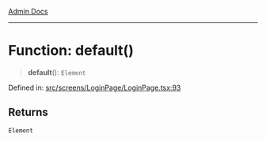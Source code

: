 [Admin Docs](/)

***

# Function: default()

> **default**(): `Element`

Defined in: [src/screens/LoginPage/LoginPage.tsx:93](https://github.com/PalisadoesFoundation/talawa-admin/blob/main/src/screens/LoginPage/LoginPage.tsx#L93)

## Returns

`Element`
